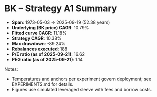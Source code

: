 # BK – Strategy A1 Summary

- **Span**: 1973-05-03 → 2025-09-19 (52.38 years)
- **Underlying (BK price) CAGR**: 10.79%
- **Fitted curve CAGR**: 11.18%
- **Strategy CAGR**: 10.38%
- **Max drawdown**: -89.24%
- **Rebalances executed**: 188
- **P/E ratio (as of 2025-09-21)**: 16.62
- **PEG ratio (as of 2025-09-21)**: 1.14

Notes:

- Temperatures and anchors per experiment govern deployment; see EXPERIMENTS.md for details.
- Figures use simulated leveraged sleeve with fees and borrow costs.

